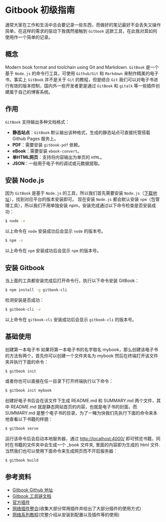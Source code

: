 # Gitbook 初级指南
通常大家在工作和生活中总会要记录一些东西，而做好的笔记最好不会丢失又操作简单，在这样的需求的驱动下我偶然接触到 `Gitbook` 这款工具，在此我对其如何使用作一个简单的记录。

## 概念
Modern book format and toolchain using Git and Markdown.
`GitBook` 是一个基于 `Node.js` 的命令行工具，可使用 `Github/Git` 和 `Markdown` 来制作精美的电子书，事实上 `GitBook` 并不是关于 `Git` 的教程，但是结合 `Git` 我们可以对电子书进行有效的版本控制，国内外一些开发者更是通过 `GitBook` 和 `gitalk` 等一些插件创建属于自己的博客系统。

## 作用
`GitBook` 支持输出多种文档格式：
 * **静态站点**：`GitBook` 默认输出该种格式，生成的静态站点可直接托管搭载 Github Pages 服务上。
 * **PDF**：需要安装 `gitbook-pdf` 依赖。
 * **eBook**：需要安装 `ebook-convert`。
 * **单HTML网页**：支持将内容输出为单页的 `HTML`。
 * **JSON**：一般用于电子书的调试或元数据提取。

## 安装 Node.js
因为 `GitBook` 是基于 `Node.js` 的工具，所以我们首先需要安装 `Node.js`（[下载地址](https://nodejs.org/en/download/)），找到对应平台的版本安装即可。
现在安装 `Node.js` 都会默认安装 `npm`（包管理工具），所以我们不用单独安装 npm，安装完成通过以下命令检查是否安装成功：
``` bash
$ node -v
```
以上命令在 `node` 安装成功后会显示 `node` 的版本号。
``` bash
$ npm -v
```
以上命令在 `npm` 安装成功后会显示 `npm` 的版本号。
## 安装 Gitbook
当上面的工具都安装完成后打开命令行，执行以下命令安装 GitBook：
``` bash
$ npm install -g gitbook-cli
```
检测安装是否成功：
``` bash
$ gitbook-cli -v
```
以上命令在 `gitbook-cli` 安装成功后会显示 `gitbook-cli` 的版本号。

## 基础使用
创建第一本电子书
如果将第一本电子书的名字取名 mybook，那么创建该电子书的方法有两个，首先你可以创建一个文件夹名为 mybook 然后在终端打开该文件夹并执行下面的命令：
``` bash
$ gitbook init
```
或者你也可以直接在任一目录下打开终端执行以下命令：
``` bash
$ gitbook init mybook
```
创建好电子书后会在该文件下生成 README.md 和 SUMMARY.md 两个文件，其中 README.md 就是静态网站首页的内容，也就是电子书的封面，而 SUMMARY.md 是整个电子书的目录，为了一睹为快我们先执行下面的命令来本地查看以下书籍的样貌：
``` bash
$ gitbook serve
```
运行该命令后会启动本地服务器，通过 [http://localhost:4000/](http://localhost:4000/) 即可预览书籍，同时在书籍的文件夹中会生成一个 _book 文件夹, 里面的内容即为生成的 html 文件. 当然我们也可以使用下面命令来生成网页而不开启服务器：
``` bash
$ gitbook build
```

## 参考资料
* [Gitbook Github 地址](https://github.com/GitbookIO/gitbook)
* [Gitbook 工具链文档](https://toolchain.gitbook.com/)
* [官方插件](https://plugins.gitbook.com/)
* [网络插件整合](https://www.jianshu.com/p/427b8bb066e6)(收集大部分常用插件并给出了大部分插件的使用方式)
* [网络系列教程](http://gitbook.zhangjikai.com/)(完整介绍从安装到配置以及插件等的使用)